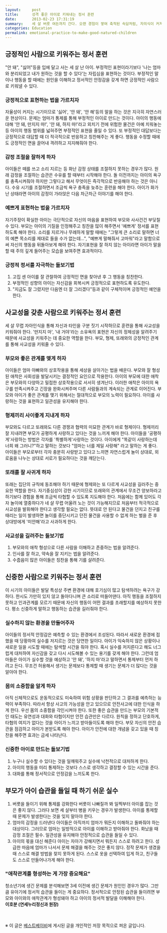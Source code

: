 ```yaml
---
layout:     post
title:      성격 좋은 아이로 키워내는 정서 훈련
date:       2013-02-23 17:31:19
summary:    세 살 버릇 여든까지 간다. 오랜 경험이 쌓여 축적된 속담처럼, 자의식이 커져가는 세 살 시기가 되면 아이가 좋은 성격을 형성할 수 있게 도와주는 정서적인 훈련이 필요하다. 평생을 따라다니는 정신적 습관을 길러주는 방법은 어떤 것일까?
categories: Education
permalink: emotional-practice-to-make-good-natured-children
---
```


## 긍정적인 사람으로 키워주는 정서 훈련

"안 돼", "싫어"등을 입에 달고 사는 세 살 난 아이. 부정적인 표현이라기보다 '나는 엄마와 분리되었고 내가 원하는 것을 할 수 있다'는 자립심을 표현하는 것이다. 부정적인 말이나 행동을 할 때에는 원인을 이해하고 정서적인 안정감을 갖게 하면 긍정적인 사람으로 키워낼 수 있다.


### 긍정적으로 표현하는 법을 가르치자

자율성이 커지는 시기이므로 '싫어', '안 돼', '안 해'등의 말을 하는 것은 지극히 자연스러운 현상이다. 문제는 엄마가 통제를 통해 부정적인 아이로 만드는 것이다. 아이의 행동에 대해 '안 돼, 만지지 마!', '안 돼, 하지 마!'라고 외치기 전에 위험한 물건은 아예 치워놓는 등 아이의 행동 범위를 넓혀주면 부정적인 표현을 줄일 수 있다. 또 부정적인 대답보다는 긍정적으로 대답할 때 더 적극적으로 반응하고 칭찬해주는 게 좋다. 행동을 수정할 때에도 긍정적인 면을 끌어내 격려하고 지지해줘야 한다.


### 감정 조절을 잘하게 하자

아이들은 떼를 쓰고 소리 지르는 등 화난 감정 상태를 조절하지 못하는 경우가 많다. 원래 감정을 조절하는 습관은 수유를 할 때부터 시작해야 한다. 돌 이전까지는 아이의 욕구를 충족시켜줘야 하지만 그렇다고 해서 무엇이든 즉각적으로 반응해야 하는 것은 아니다. 수유 시기를 조절하면서 조금씩 욕구 충족을 늦추는 훈련을 해야 한다. 아이가 화가 난 상태라면 아이의 감정이 가라앉은 다음 차근차근 이야기를 해야 한다.


### 예쁘게 표현하는 법을 가르치자

자기주장이 확실한 아이는 극단적으로 자신의 마음을 표현하여 부모와 사사건건 부딪칠 수 있다. 부모는 아이의 기질을 인정해주고 칭찬을 많이 해주면서 '예쁘게' 정서를 표현하도록 해야 한다. 소리를 지르거나 무례하게 말할 때에는 "그렇게 큰 소리로 말하면 너의 예쁜 목소리를 제대로 들을 수가 없는데…", "예쁘게 말해줘서 고마워"라고 말함으로써 자신의 행동을 뒤돌아보게 해야 한다. 자기표현을 잘 하지 않는 아이라면 아이가 말을 할 때 주의 깊게 들어주는 모습을 보여주면 효과적이다.


### 긍정적 정서를 자극하는 돌보기법

1. 고집 센 아이를 잘 관찰하여 긍정적인 면을 찾아낸 후 그 행동을 칭찬한다.
2. 부정적인 성향의 아이는 자신감을 회복시켜 긍정적으로 표현하도록 유도한다.
3. "지금도 잘 그렸지만 다음엔 더 잘 그리겠다"등과 같이 구체적이며 긍정적인 예언을 한다.



## 사교성을 갖춘 사람으로 키워주는 정서 훈련

세 살 무렵 자아인식을 통해 자신과 타인을 구분 짓기 시작하므로 훈련을 통해 사교성을 키워줘야 한다. '만지지 마', '내 거야'라는 소유욕의 표현은 자신의 정체성을 알려주기 때문에 사교성을 키워주는 데 중요한 역할을 한다. 부모, 형제, 또래와의 긍정적인 관계를 통해 사교성을 키워줄 수 있다.


### 부모와 좋은 관계를 맺게 하자

아이들은 엄마 아빠와의 상호작용을 통해 세상을 살아가는 법을 배운다. 부모와 잘 형성된 애착은 사회성을 발달시키는 결정적인 요인으로 작용한다. 아이의 부모에 대한 애착은 부모와의 다양하고 밀접한 상호작용으로 서서히 생겨난다. 이러한 애착은 아이의 욕구를 만족시켜주고 긴장을 완화시켜주며 다른 사람들과의 계속되는 관계로 이어진다. 부모와 아이가 좋은 관계를 맺기 위해서는 절대적으로 부모의 노력이 필요하다. 아이를 사랑하는 것을 표현하고 일관성을 유지해야 한다.


### 형제끼리 사이좋게 지내게 하자

부모와도 다르고 또래와도 다른 경쟁과 협력의 미묘한 관계가 바로 형제이다. 형제끼리 잘 지내려면 부모가 공평하게 사랑하고 있다는 것을 느끼게 해야 한다. 아이들을 '공평하게'사랑하는 방법은 각자를 '특별하게'사랑하는 것이다. 아이에게 "똑같이 사랑하는데 너희 왜 그러니?"하고 말하는 것보다 "엄마는 너를 제일 사랑해" 라고 말하는 게 좋다. 아이들은 부모로부터 각자 충분히 사랑받고 있다고 느끼면 자연스럽게 놀이 상대로, 외로움을 나누는 상대로 서로가 필요하다는 것을 깨닫는다.


### 또래를 잘 사귀게 하자

또래는 집단의 규칙에 동조해야 하기 때문에 형제와는 또 다르게 사교성을 길러주는 중요한 역할을 한다. 자기중심성이 강한 시기이므로 또래와의 관계에서 무조건 양보하라고 하기보다 경험을 통해 조금씩 타협할 수 있도록 지도해야 한다. 처음에는 함께 있어도 각자 놀이에 열중하다가 네 살 무렵 어울려 노는 것이 가능해지므로 처음부터 적극적으로 사교성을 발휘해야 한다고 생각할 필요는 없다. 뜻대로 안 된다고 물건을 던지고 친구를 때리는 일이 발생하면 놀이를 중단시키고 던진 물건을 사용할 수 없게 하는 벌을 준 후 상대방에게 '미안해'라고 사과하게 한다.


### 사교성을 길러주는 돌보기법

1. 부모와의 애착 형성으로 다른 사람을 이해하고 존중하는 법을 알려준다.
2. 인사를 잘 하고, 약속을 잘 지키는 법을 알려준다.
3. 수줍음이 많은 아이들은 칭찬을 통해 기를 살려준다.



## 신중한 사람으로 키워주는 정서 훈련

이 시기의 아이들은 발달 특성상 주변 환경에 대해 호기심이 많고 탐색하려는 욕구가 강하다. 한시도 가만히 있지 않고 돌아다니며 큰 소리로 떠들어댄다. 아직 행동을 조절하지 못하고 인과관계를 모르기 때문에 자신의 행동이 어떤 결과를 초래할지를 예상하지 못한다. 평소 신중하게 말하고 행동하는 습관을 길러줘야 한다.


### 실수하지 않는 환경을 만들어주자

아이들의 정서적 안정감은 예측할 수 있는 환경에서 조성된다. 따라서 새로운 환경에 접했을 때 당황하여 실수를 저지르는 것은 당연한 일이다. 아이가 익숙하지 않은 상황이나 새로운 일을 시도할 때에는 탐색할 시간을 줘야 한다. 혹시 실수를 저지른다고 해도 너그럽게 대처하여 자신감을 갖고 다시 시도해볼 수 있는 용기를 갖게 해야 한다. 그런데 엄마들은 아이가 실수할 것을 예상하고 '안 돼', '하지 마'라고 말하면서 통제부터 먼저 하려고 든다. 무조건 허용해서 생기는 문제보다 통제할 때 생기는 문제가 더 많다는 것을 알아야 한다.


### 몸의 소중함을 알게 하자

아직 신체적으로도 운동적으로도 미숙하여 위험 상황을 판단하고 그 결과를 예측하는 능력이 부족하다. 따라서 항상 사고의 가능성을 안고 있으므로 안전사고에 대한 인식을 하게 한다. 우선 몸의 소중함을 각인시켜야 한다. 또한 좋은 습관을 만드는 부모의 기본적인 태도는 유연성과 대화와 타협이지만 안전 습관만은 다르다. 원칙을 정하고 단호하게, 타협의 여지가 없다는 것을 아이가 느끼고 받아들이도록 해야 한다. 부모 자신의 안전 습관을 점검하고 아이가 본받도록 해야 한다. 아이가 안전에 대한 개념을 갖고 있을 때 칭찬을 해주면 효과는 금세 나타난다.


### 신중한 아이로 만드는 돌보기법

1. 누구나 실수할 수 있다는 것을 일깨워주고 실수에 낙천적으로 대처하게 한다.
2. 아이의 행동을 미리 통제하는 것보다 스스로 생각하고 결정할 수 있는 시간을 준다.
3. 대화를 통해 정서적으로 안정감을 느끼도록 한다.



## 부모가 아이 습관을 들일 때 하기 쉬운 실수

1. 버릇을 들이기 위해 통제를 강화한다 버릇이 나빠질까 봐 일찍부터 아이를 잡는 것은 좋지 않다. 그러다 보면 세 살부터 병을 키우는 경우가 발생한다. 아이를 통제할 때 문제가 발생한다는 것을 잊지 말아야 한다.
2. 엄마의 감정을 드러낸다 아이들은 아직까지 엄마가 뭐든지 이해하고 돌봐줘야 하는 대상이다. 그러므로 엄마는 일방적으로 아이를 이해하고 받아줘야 한다. 화났을 때 감정 조절은 필수. 일관성을 유지해야 안정적으로 습관을 들일 수 있다.
3. 아이의 몫을 대신 해준다 아이는 자아가 강해지면서 뭐든지 스스로 하려고 한다. 성급한 마음에 엄마가 나서서 문제 해결을 해주는 것은 좋지 않다. 정작 문제가 생겼을 때 스스로 해결 방법을 찾지 못하게 된다. 스스로 옷을 선택하여 입게 하고, 친구들도 스스로 만들어나가게 해야 한다.



### "애착관계를 형성하는 게 가장 중요해요"

청소년기에 생긴 문제를 분석해보면 3세 이전에 생긴 문제가 원인인 경우가 많다. 그만큼 유아기에 정서적 습관을 들이는 게 중요하다. 정서적으로 안정된 습관을 들이려면 부모와 아이와의 애착관계가 형성돼야 하고 아이의 정서적 발달을 이해해야 한다.    
**이호분 (연세누리정신과 원장)**



<br /><br />
※ 이 글은 [베스트베이비](http://www.ibestbaby.co.kr)에 게시된 글을 개인적인 저장 목적으로 퍼온 글입니다.